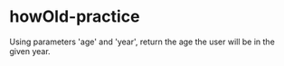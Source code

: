 # howOld-practice
Using parameters 'age' and 'year', return the age the user will be in the given year. 
